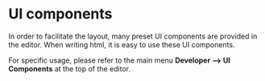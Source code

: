 # UI components

In order to facilitate the layout, many preset UI components are provided in the editor. When writing html, it is easy to use these UI components.

For specific usage, please refer to the main menu __Developer --> UI Components__ at the top of the editor.